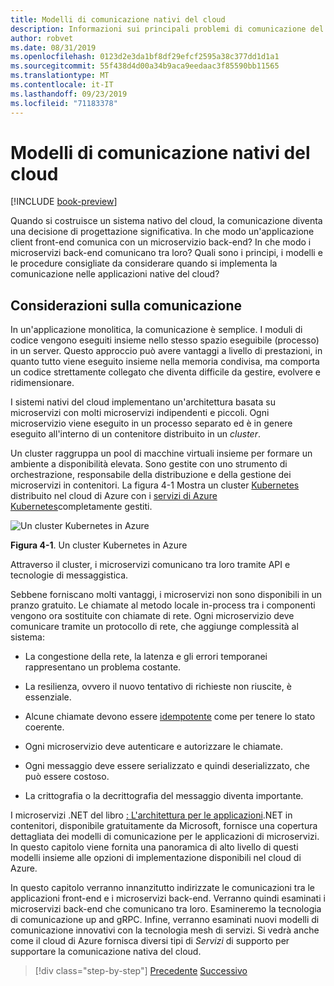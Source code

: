 ```yaml
---
title: Modelli di comunicazione nativi del cloud
description: Informazioni sui principali problemi di comunicazione del servizio nelle applicazioni native del cloud
author: robvet
ms.date: 08/31/2019
ms.openlocfilehash: 0123d2e3da1bf8df29efcf2595a38c377dd1d1a1
ms.sourcegitcommit: 55f438d4d00a34b9aca9eedaac3f85590bb11565
ms.translationtype: MT
ms.contentlocale: it-IT
ms.lasthandoff: 09/23/2019
ms.locfileid: "71183378"
---
```

# <a name="cloud-native-communication-patterns"></a>Modelli di comunicazione nativi del cloud

[!INCLUDE [book-preview](../../../includes/book-preview.md)]

Quando si costruisce un sistema nativo del cloud, la comunicazione diventa una decisione di progettazione significativa. In che modo un'applicazione client front-end comunica con un microservizio back-end? In che modo i microservizi back-end comunicano tra loro? Quali sono i principi, i modelli e le procedure consigliate da considerare quando si implementa la comunicazione nelle applicazioni native del cloud?

## <a name="communication-considerations"></a>Considerazioni sulla comunicazione

In un'applicazione monolitica, la comunicazione è semplice. I moduli di codice vengono eseguiti insieme nello stesso spazio eseguibile (processo) in un server. Questo approccio può avere vantaggi a livello di prestazioni, in quanto tutto viene eseguito insieme nella memoria condivisa, ma comporta un codice strettamente collegato che diventa difficile da gestire, evolvere e ridimensionare.

I sistemi nativi del cloud implementano un'architettura basata su microservizi con molti microservizi indipendenti e piccoli. Ogni microservizio viene eseguito in un processo separato ed è in genere eseguito all'interno di un contenitore distribuito in un *cluster*. 

Un cluster raggruppa un pool di macchine virtuali insieme per formare un ambiente a disponibilità elevata. Sono gestite con uno strumento di orchestrazione, responsabile della distribuzione e della gestione dei microservizi in contenitori. La figura 4-1 Mostra un cluster [Kubernetes](https://kubernetes.io) distribuito nel cloud di Azure con i [servizi di Azure Kubernetes](https://docs.microsoft.com/azure/aks/intro-kubernetes)completamente gestiti.

![Un cluster Kubernetes in Azure](./media/kubernetes-cluster-in-azure.png)

**Figura 4-1**. Un cluster Kubernetes in Azure

Attraverso il cluster, i microservizi comunicano tra loro tramite API e tecnologie di messaggistica.

Sebbene forniscano molti vantaggi, i microservizi non sono disponibili in un pranzo gratuito. Le chiamate al metodo locale in-process tra i componenti vengono ora sostituite con chiamate di rete. Ogni microservizio deve comunicare tramite un protocollo di rete, che aggiunge complessità al sistema:

- La congestione della rete, la latenza e gli errori temporanei rappresentano un problema costante.

- La resilienza, ovvero il nuovo tentativo di richieste non riuscite, è essenziale.

- Alcune chiamate devono essere [idempotente](https://www.restapitutorial.com/lessons/idempotency.html) come per tenere lo stato coerente.

- Ogni microservizio deve autenticare e autorizzare le chiamate.

- Ogni messaggio deve essere serializzato e quindi deserializzato, che può essere costoso.

- La crittografia o la decrittografia del messaggio diventa importante.

I microservizi .NET del libro [: L'architettura per le applicazioni](https://docs.microsoft.com/dotnet/standard/microservices-architecture/).NET in contenitori, disponibile gratuitamente da Microsoft, fornisce una copertura dettagliata dei modelli di comunicazione per le applicazioni di microservizi. In questo capitolo viene fornita una panoramica di alto livello di questi modelli insieme alle opzioni di implementazione disponibili nel cloud di Azure.

In questo capitolo verranno innanzitutto indirizzate le comunicazioni tra le applicazioni front-end e i microservizi back-end. Verranno quindi esaminati i microservizi back-end che comunicano tra loro. Esamineremo la tecnologia di comunicazione up and gRPC. Infine, verranno esaminati nuovi modelli di comunicazione innovativi con la tecnologia mesh di servizi. Si vedrà anche come il cloud di Azure fornisca diversi tipi di *Servizi* di supporto per supportare la comunicazione nativa del cloud.  


>[!div class="step-by-step"]
>[Precedente](other-deployment-options.md)
>[Successivo](front-end-communication.md)
